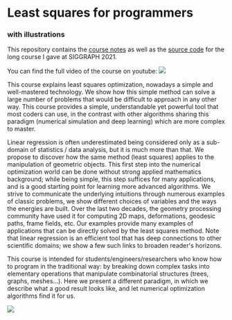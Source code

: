# Least squares for programmers
### with illustrations

This repository contains the [course notes](https://github.com/ssloy/least-squares-course/blob/master/manuscript.pdf) as well as the [source code](https://github.com/ssloy/least-squares-course/tree/master/src) for the long course I gave at SIGGRAPH 2021.

You can find the full video of the course on youtube:
[![](https://raw.githubusercontent.com/ssloy/least-squares-course/master/presentation/screenshot.jpg)](https://youtu.be/ZDh3v8OAEIA)

This course explains least squares optimization, nowadays a simple and well-mastered technology.
We show how this simple method can solve a large number of problems that would be difficult to approach in any other way.
This course provides a simple, understandable yet powerful tool that most coders can use,
in the contrast with other algorithms sharing this paradigm (numerical simulation and deep learning) which are more complex to master.

Linear regression is often underestimated being considered only as a sub-domain of statistics / data analysis, but it is much more than that.
We propose to discover how the same method (least squares) applies to the manipulation of geometric objects.
This first step into the numerical optimization world can be done without strong applied mathematics background;
while being simple, this step suffices for many applications, and is a good starting point for learning more advanced algorithms.
We strive to communicate the underlying intuitions through numerous examples of classic problems, we show different choices of variables and the ways the energies are built.
Over the last two decades, the geometry processing community have used it for computing 2D maps, deformations, geodesic paths, frame fields, etc.
Our examples provide many examples of applications that can be directly solved by the least squares method.
Note that linear regression is an efficient tool that has deep connections to other scientific domains;
we show a few such links to broaden reader's horizons.

This course is intended for students/engineers/researchers who know how to program in the traditional way:
by breaking down complex tasks into elementary operations that manipulate combinatorial structures (trees, graphs, meshes...).
Here we present a different paradigm, in which we describe what a good result looks like, and let numerical optimization algorithms find it for us.

![](https://raw.githubusercontent.com/ssloy/least-squares-course/master/manuscript/img/caricature.jpg)

